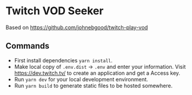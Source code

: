 # Twitch VOD Seeker
Based on https://github.com/johnebgood/twitch-play-vod

## Commands
* First install dependencies `yarn install`.
* Make local copy of `.env.dist` -> `.env` and enter your information. Visit https://dev.twitch.tv/ to create an application and get a Access key.
* Run `yarn dev` for your local development environment.
* Run `yarn build` to generate static files to be hosted somewhere.
